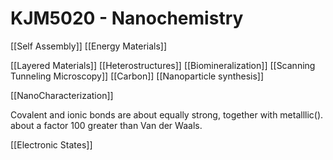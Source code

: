 # KJM5020 - Nanochemistry

[[Self Assembly]]
[[Energy Materials]]

[[Layered Materials]]
[[Heterostructures]]
[[Biomineralization]]
[[Scanning Tunneling Microscopy]]
[[Carbon]]
[[Nanoparticle synthesis]]

[[NanoCharacterization]]

Covalent and ionic bonds are about equally strong, together with metalllic(). about a factor 100 greater than Van der Waals.

[[Electronic States]]